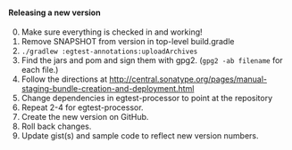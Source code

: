 #### Releasing a new version

0. Make sure everything is checked in and working!
1. Remove SNAPSHOT from version in top-level build.gradle
2. `./gradlew :egtest-annotations:uploadArchives`
3. Find the jars and pom and sign them with gpg2. (`gpg2 -ab filename` for each file.)
4. Follow the directions at http://central.sonatype.org/pages/manual-staging-bundle-creation-and-deployment.html
5. Change dependencies in egtest-processor to point at the repository
6. Repeat 2-4 for egtest-processor.
7. Create the new version on GitHub.
8. Roll back changes.
9. Update gist(s) and sample code to reflect new version numbers.
